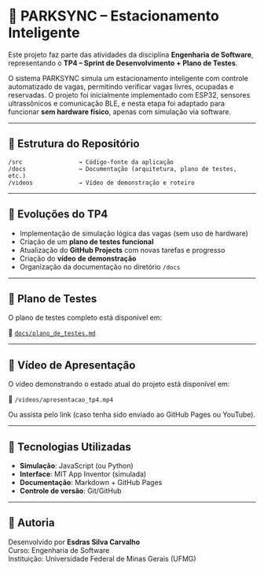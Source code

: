 # 🚗 PARKSYNC – Estacionamento Inteligente

Este projeto faz parte das atividades da disciplina **Engenharia de Software**, representando o **TP4 – Sprint de Desenvolvimento + Plano de Testes**.

O sistema PARKSYNC simula um estacionamento inteligente com controle automatizado de vagas, permitindo verificar vagas livres, ocupadas e reservadas. O projeto foi inicialmente implementado com ESP32, sensores ultrassônicos e comunicação BLE, e nesta etapa foi adaptado para funcionar **sem hardware físico**, apenas com simulação via software.

---

## 🧩 Estrutura do Repositório

```
/src                → Código-fonte da aplicação
/docs               → Documentação (arquitetura, plano de testes, etc.)
/videos             → Vídeo de demonstração e roteiro
```

---

## 🧠 Evoluções do TP4

- Implementação de simulação lógica das vagas (sem uso de hardware)
- Criação de um **plano de testes funcional**
- Atualização do **GitHub Projects** com novas tarefas e progresso
- Criação do **vídeo de demonstração**
- Organização da documentação no diretório `/docs`

---

## 🧪 Plano de Testes

O plano de testes completo está disponível em:

📄 [`docs/plano_de_testes.md`](./docs/plano_de_testes.md)

---

## 🎥 Vídeo de Apresentação

O vídeo demonstrando o estado atual do projeto está disponível em:

📂 `/videos/apresentacao_tp4.mp4`

Ou assista pelo link (caso tenha sido enviado ao GitHub Pages ou YouTube).

---

## 🧱 Tecnologias Utilizadas

- **Simulação**: JavaScript (ou Python)
- **Interface**: MIT App Inventor (simulada)
- **Documentação**: Markdown + GitHub Pages
- **Controle de versão**: Git/GitHub

---

## 👥 Autoria

Desenvolvido por **Esdras Silva Carvalho**  
Curso: Engenharia de Software  
Instituição: Universidade Federal de Minas Gerais (UFMG)
